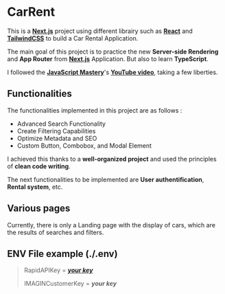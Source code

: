 # CarRent

This is a [<b>Next.js</b>](https://nextjs.org/) project using different librairy such as [<b>React</b>](https://react.dev/) and [<b>TailwindCSS</b>](https://tailwindcss.com/) to build a Car Rental Application.

The main goal of this project is to practice the new <b>Server-side Rendering</b> and <b>App Router</b> from [<b>Next.js</b>](https://nextjs.org/) Application.
But also to learn <b>TypeScript</b>.

I followed the [<b>JavaScript Mastery</b>](https://www.youtube.com/@javascriptmastery)'s [<b>YouTube video</b>](https://youtu.be/pUNSHPyVryU?si=3y4dQ9sSKVkrDBGU), taking a few liberties.

## Functionalities

The functionalities implemented in this project are as follows :

- Advanced Search Functionality
- Create Filtering Capabilities
- Optimize Metadata and SEO
- Custom Button, Combobox, and Modal Element

I achieved this thanks to a <b>well-organized project</b> and used the principles of <b>clean code writing</b>.

The next functionalities to be implemented are <b>User authentification</b>, <b>Rental system</b>, etc.

## Various pages

Currently, there is only a Landing page with the display of cars, which are the results of searches and filters.

## ENV File example (./.env)

> RapidAPIKey = [<i><b>your key</b></i>](https://rapidapi.com/apininjas/api/cars-by-api-ninjas)
>
> IMAGINCustomerKey = <i><b>your key</b></i>
